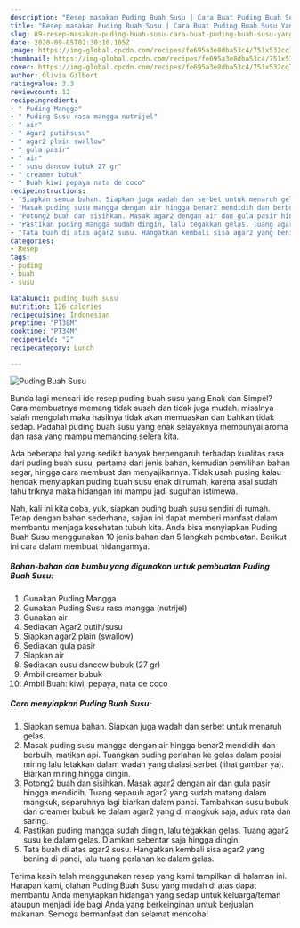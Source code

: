 ```yaml
---
description: "Resep masakan Puding Buah Susu | Cara Buat Puding Buah Susu Yang Sempurna"
title: "Resep masakan Puding Buah Susu | Cara Buat Puding Buah Susu Yang Sempurna"
slug: 89-resep-masakan-puding-buah-susu-cara-buat-puding-buah-susu-yang-sempurna
date: 2020-09-05T02:30:10.105Z
image: https://img-global.cpcdn.com/recipes/fe695a3e8dba53c4/751x532cq70/puding-buah-susu-foto-resep-utama.jpg
thumbnail: https://img-global.cpcdn.com/recipes/fe695a3e8dba53c4/751x532cq70/puding-buah-susu-foto-resep-utama.jpg
cover: https://img-global.cpcdn.com/recipes/fe695a3e8dba53c4/751x532cq70/puding-buah-susu-foto-resep-utama.jpg
author: Olivia Gilbert
ratingvalue: 3.3
reviewcount: 12
recipeingredient:
- " Puding Mangga"
- " Puding Susu rasa mangga nutrijel"
- " air"
- " Agar2 putihsusu"
- " agar2 plain swallow"
- " gula pasir"
- " air"
- " susu dancow bubuk 27 gr"
- " creamer bubuk"
- " Buah kiwi pepaya nata de coco"
recipeinstructions:
- "Siapkan semua bahan. Siapkan juga wadah dan serbet untuk menaruh gelas."
- "Masak puding susu mangga dengan air hingga benar2 mendidih dan berbuih, matikan api. Tuangkan puding perlahan ke gelas dalam posisi miring lalu letakkan dalam wadah yang dialasi serbet (lihat gambar ya). Biarkan miring hingga dingin."
- "Potong2 buah dan sisihkan. Masak agar2 dengan air dan gula pasir hingga mendidih. Tuang separuh agar2 yang sudah matang dalam mangkuk, separuhnya lagi biarkan dalam panci. Tambahkan susu bubuk dan creamer bubuk ke dalam agar2 yang di mangkuk saja, aduk rata dan saring."
- "Pastikan puding mangga sudah dingin, lalu tegakkan gelas. Tuang agar2 susu ke dalam gelas. Diamkan sebentar saja hingga dingin."
- "Tata buah di atas agar2 susu. Hangatkan kembali sisa agar2 yang bening di panci, lalu tuang perlahan ke dalam gelas."
categories:
- Resep
tags:
- puding
- buah
- susu

katakunci: puding buah susu 
nutrition: 126 calories
recipecuisine: Indonesian
preptime: "PT38M"
cooktime: "PT34M"
recipeyield: "2"
recipecategory: Lunch

---
```



![Puding Buah Susu](https://img-global.cpcdn.com/recipes/fe695a3e8dba53c4/751x532cq70/puding-buah-susu-foto-resep-utama.jpg)

Bunda lagi mencari ide resep puding buah susu yang Enak dan Simpel? Cara membuatnya memang tidak susah dan tidak juga mudah. misalnya salah mengolah maka hasilnya tidak akan memuaskan dan bahkan tidak sedap. Padahal puding buah susu yang enak selayaknya mempunyai aroma dan rasa yang mampu memancing selera kita.

Ada beberapa hal yang sedikit banyak berpengaruh terhadap kualitas rasa dari puding buah susu, pertama dari jenis bahan, kemudian pemilihan bahan segar, hingga cara membuat dan menyajikannya. Tidak usah pusing kalau hendak menyiapkan puding buah susu enak di rumah, karena asal sudah tahu triknya maka hidangan ini mampu jadi suguhan istimewa.




Nah, kali ini kita coba, yuk, siapkan puding buah susu sendiri di rumah. Tetap dengan bahan sederhana, sajian ini dapat memberi manfaat dalam membantu menjaga kesehatan tubuh kita. Anda bisa menyiapkan Puding Buah Susu menggunakan 10 jenis bahan dan 5 langkah pembuatan. Berikut ini cara dalam membuat hidangannya.

<!--inarticleads1-->

##### Bahan-bahan dan bumbu yang digunakan untuk pembuatan Puding Buah Susu:

1. Gunakan  Puding Mangga
1. Gunakan  Puding Susu rasa mangga (nutrijel)
1. Gunakan  air
1. Sediakan  Agar2 putih/susu
1. Siapkan  agar2 plain (swallow)
1. Sediakan  gula pasir
1. Siapkan  air
1. Sediakan  susu dancow bubuk (27 gr)
1. Ambil  creamer bubuk
1. Ambil  Buah: kiwi, pepaya, nata de coco




<!--inarticleads2-->

##### Cara menyiapkan Puding Buah Susu:

1. Siapkan semua bahan. Siapkan juga wadah dan serbet untuk menaruh gelas.
1. Masak puding susu mangga dengan air hingga benar2 mendidih dan berbuih, matikan api. Tuangkan puding perlahan ke gelas dalam posisi miring lalu letakkan dalam wadah yang dialasi serbet (lihat gambar ya). Biarkan miring hingga dingin.
1. Potong2 buah dan sisihkan. Masak agar2 dengan air dan gula pasir hingga mendidih. Tuang separuh agar2 yang sudah matang dalam mangkuk, separuhnya lagi biarkan dalam panci. Tambahkan susu bubuk dan creamer bubuk ke dalam agar2 yang di mangkuk saja, aduk rata dan saring.
1. Pastikan puding mangga sudah dingin, lalu tegakkan gelas. Tuang agar2 susu ke dalam gelas. Diamkan sebentar saja hingga dingin.
1. Tata buah di atas agar2 susu. Hangatkan kembali sisa agar2 yang bening di panci, lalu tuang perlahan ke dalam gelas.




Terima kasih telah menggunakan resep yang kami tampilkan di halaman ini. Harapan kami, olahan Puding Buah Susu yang mudah di atas dapat membantu Anda menyiapkan hidangan yang sedap untuk keluarga/teman ataupun menjadi ide bagi Anda yang berkeinginan untuk berjualan makanan. Semoga bermanfaat dan selamat mencoba!
